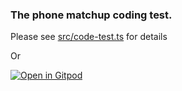 ### The phone matchup coding test.

Please see [src/code-test.ts](src/code-test.ts) for details

Or 

[![Open in Gitpod](https://gitpod.io/button/open-in-gitpod.svg)](https://gitpod.io/from-referrer)
